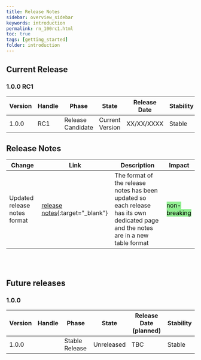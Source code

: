 ```yaml
---
title: Release Notes
sidebar: overview_sidebar
keywords: introduction
permalink: rn_100rc1.html
toc: true
tags: [getting_started]
folder: introduction
---
```


## Current Release

### 1.0.0 RC1

Version | Handle  | Phase | State           | Release Date | Stability
--------|---------|-------|-----------------|--------------|----------------
1.0.0  | RC1   | Release Candidate | Current Version | XX/XX/XXXX   | Stable

## Release Notes

Change                       | Link              | Description                                                   | Impact           
-----------------------------|-------------------|---------------------------------------------------------------|------------------
Updated release notes format | [release notes](rn_100rc1.html){:target="_blank"} |  The format of the release notes has been updated so each release has its own dedicated page and the notes are in a new table format | <mark style="background-color: LightGreen">non-breaking</mark>

<br>
<br>

## Future releases

### 1.0.0

Version | Handle  | Phase | State           | Release Date (planned) | Stability
--------|---------|-------|-----------------|--------------|----------------
1.0.0   |  | Stable Release | Unreleased | TBC   | Stable
